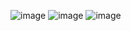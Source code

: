 ![image](https://user-images.githubusercontent.com/64443244/178145608-260edc21-564f-4c25-bd9f-61182c3b5e72.png)
![image](https://user-images.githubusercontent.com/64443244/178145627-a8630a39-7f48-4d59-8602-e87b3df07863.png)
![image](https://user-images.githubusercontent.com/64443244/178145669-4466dde4-14a0-48c2-9a77-40b4d3c7167d.png)
